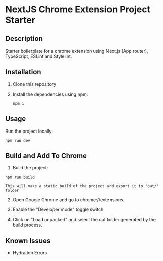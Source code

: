 # NextJS Chrome Extension Project Starter

## Description

Starter boilerplate for a chrome extension using Next.js (App router), TypeScript, ESLint and Stylelint.

## Installation

1. Clone this repository

2. Install the dependencies using npm:
   ```
   npm i
   ```

## Usage

Run the project locally:

```
npm run dev
```

## Build and Add To Chrome

1. Build the project:

```
npm run build
```

`This will make a static build of the project and export it to 'out/' folder`

2. Open Google Chrome and go to chrome://extensions.

3. Enable the "Developer mode" toggle switch.

4. Click on "Load unpacked" and select the out folder generated by the build process.

## Known Issues

- Hydration Errors
